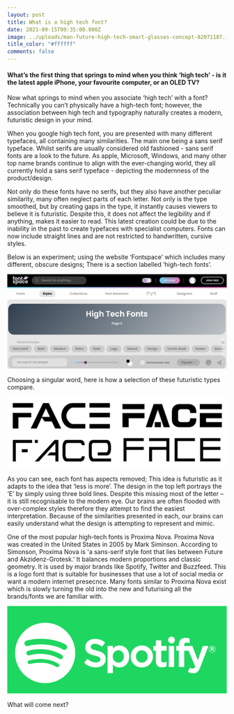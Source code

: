```yaml
---
layout: post
title: What is a high tech font?
date: 2021-09-15T09:35:00.000Z
image: ../uploads/man-future-high-tech-smart-glasses-concept-82071187.jpg
title_color: "#ffffff"
comments: false
---
```

#### **What’s the first thing that springs to mind when you think ‘high tech’ - is it the latest apple iPhone, your favourite computer, or an OLED TV?**

Now what springs to mind when you associate ‘high tech’ with a font? Technically you can’t physically have a high-tech font; however, the association between high tech and typography naturally creates a modern, futuristic design in your mind.

When you google high tech font, you are presented with many different typefaces, all containing many similarities. The main one being a sans serif typeface. Whilst serifs are usually considered old fashioned - sans serif fonts are a look to the future. As apple, Microsoft, Windows, and many other top name brands continue to align with the ever-changing world, they all currently hold a sans serif typeface - depicting the modernness of the product/design.

Not only do these fonts have no serifs, but they also have another peculiar similarity, many often neglect parts of each letter. Not only is the type smoothed, but by creating gaps in the type, it instantly causes viewers to believe it is futuristic. Despite this, it does not affect the legibility and if anything, makes it easier to read. This latest creation could be due to the inability in the past to create typefaces with specialist computers. Fonts can now include straight lines and are not restricted to handwritten, cursive styles. 

Below is an experiment; using the website ‘Fontspace’ which includes many different, obscure designs; There is a section labelled ‘high-tech fonts’.

![](../uploads/screenshot-2021-12-16-at-10.51.27.png)

Choosing a singular word, here is how a selection of these futuristic types compare. 

![](../uploads/screenshot-2021-12-16-at-10.56.17.png)

As you can see, each font has aspects removed; This idea is futuristic as it adapts to the idea that ‘less is more’. The design in the top left portrays the ‘E’ by simply using three bold lines. Despite this missing most of the letter – it is still recognisable to the modern eye. Our brains are often flooded with over-complex styles therefore they attempt to find the easiest interpretation. Because of the similarities presented in each, our brains can easily understand what the design is attempting to represent and mimic.

One of the most popular high-tech fonts is Proxima Nova. Proxima Nova was created in the United States in 2005 by Mark Siminson. According to Simonson, Proxima Nova is 'a sans-serif style font that lies between Future and Akzidenz-Grotesk[](https://en.99designs.com.co/blog/resources/logo-fonts/ "39 logo fonts everyone should know - 99designs Blog").' It balances modern proportions and classic geometry. It is used by major brands like Spotify, Twitter and Buzzfeed. This is a logo font that is suitable for businesses that use a lot of social media or want a modern internet presecnce. Many fonts similar to Proxima Nova exist which is slowly turning the old into the new and futurising all the brands/fonts we are familiar with.

![](../uploads/word-image-515.png)

What will come next?